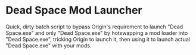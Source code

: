 # Dead Space Mod Launcher
 Quick, dirty batch script to bypass Origin's requirement to launch "Dead Space.exe" and only "Dead Space.exe" by hotswapping a mod loader into "Dead Space.exe", tricking Origin to launch it, then using it to launch actual "Dead Space.exe" with your mods.

